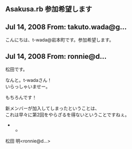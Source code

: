 ## Asakusa.rb 参加希望します

## Jul 14, 2008 From: takuto.wada@g...

こんにちは、t-wada@岩本町です。参加希望します。

## Jul 14, 2008 From: ronnie@d...

松田です。

なんと。t-wadaさん！  
いらっしゃいませー。

> 

もちろんです！

新メンバーが加入してしまったということは、  
これは早々に第2回をやらざるを得ないということですねぇ。

- -

松田 明\<ronnie@d...\>

